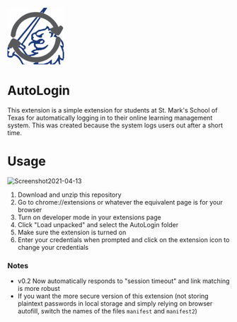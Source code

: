 ![autologin icon](icon128.png)

# AutoLogin

This extension is a simple extension for students at St. Mark's School of Texas for automatically logging in to their online learning management system. This was created because the system logs users out after a short time.

# Usage

![Screenshot2021-04-13](https://user-images.githubusercontent.com/32027606/114570186-3ddf9b00-9c3b-11eb-93ff-45b0e170a913.png)

1. Download and unzip this repository
2. Go to chrome://extensions or whatever the equivalent page is for your browser
3. Turn on developer mode in your extensions page
4. Click "Load unpacked" and select the AutoLogin folder
5. Make sure the extension is turned on
6. Enter your credentials when prompted and click on the extension icon to change your credentials

### Notes

- v0.2 Now automatically responds to "session timeout" and link matching is more robust
- If you want the more secure version of this extension (not storing plaintext passwords in local storage and simply relying on browser autofill, switch the names of the files `manifest` and `manifest2`)
